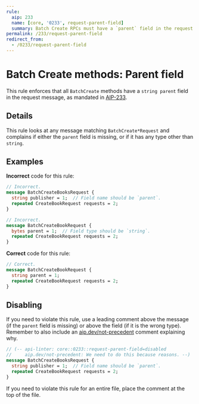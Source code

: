 ```yaml
---
rule:
  aip: 233
  name: [core, '0233', request-parent-field]
  summary: Batch Create RPCs must have a `parent` field in the request.
permalink: /233/request-parent-field
redirect_from:
  - /0233/request-parent-field
---
```


# Batch Create methods: Parent field

This rule enforces that all `BatchCreate` methods have a `string parent` field
in the request message, as mandated in [AIP-233][].

## Details

This rule looks at any message matching `BatchCreate*Request` and complains if
either the `parent` field is missing, or if it has any type other than
`string`.

## Examples

**Incorrect** code for this rule:

```proto
// Incorrect.
message BatchCreateBooksRequest {
  string publisher = 1;  // Field name should be `parent`.
  repeated CreateBookRequest requests = 2;
}
```

```proto
// Incorrect.
message BatchCreateBookRequest {
  bytes parent = 1;  // Field type should be `string`.
  repeated CreateBookRequest requests = 2;
}
```

**Correct** code for this rule:

```proto
// Correct.
message BatchCreateBookRequest {
  string parent = 1;
  repeated CreateBookRequest requests = 2;
}
```

## Disabling

If you need to violate this rule, use a leading comment above the message (if
the `parent` field is missing) or above the field (if it is the wrong type).
Remember to also include an [aip.dev/not-precedent][] comment explaining why.

```proto
// (-- api-linter: core::0233::request-parent-field=disabled
//     aip.dev/not-precedent: We need to do this because reasons. --)
message BatchCreateBooksRequest {
  string publisher = 1;  // Field name should be `parent`.
  repeated CreateBookRequest requests = 2;
}
```

If you need to violate this rule for an entire file, place the comment at the
top of the file.

[aip-233]: https://aip.dev/233
[aip.dev/not-precedent]: https://aip.dev/not-precedent
